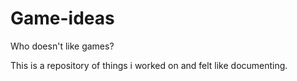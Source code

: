 # Game-ideas
Who doesn't like games?

This is a repository of things i worked on and felt like documenting.
